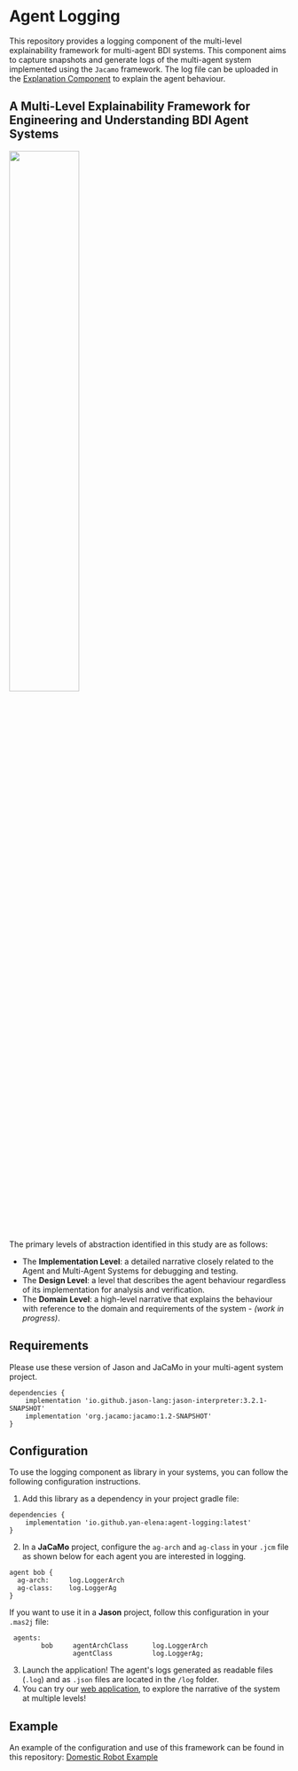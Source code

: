 # Agent Logging

This repository provides a logging component of the multi-level explainability framework for multi-agent BDI systems. This component aims to capture snapshots and generate logs of the multi-agent system implemented using the `Jacamo` framework. The log file can be uploaded in the [Explanation Component](https://yan-elena.github.io/agent-explanation/) to explain the agent behaviour.

## A Multi-Level Explainability Framework for Engineering and Understanding BDI Agent Systems

<img src="https://github.com/yan-elena/agent-logging/assets/78790594/054d9927-5c17-4694-9f7f-04e363161e1f" width=50%>

The primary levels of abstraction identified in this study are as follows:
- The **Implementation Level**: a detailed narrative closely related to the Agent and Multi-Agent Systems for debugging and testing.
- The **Design Level**: a level that describes the agent behaviour regardless of its implementation for analysis and verification.
- The **Domain Level**: a high-level narrative that explains the behaviour with reference to the domain and requirements of the system - *(work in progress)*.

## Requirements

Please use these version of Jason and JaCaMo in your multi-agent system project.

```
dependencies {
    implementation 'io.github.jason-lang:jason-interpreter:3.2.1-SNAPSHOT'
    implementation 'org.jacamo:jacamo:1.2-SNAPSHOT'
}
```

## Configuration

To use the logging component as library in your systems, you can follow the following configuration instructions.

1. Add this library as a dependency in your project gradle file:
```
dependencies {
    implementation 'io.github.yan-elena:agent-logging:latest'
}
```

2. In a **JaCaMo** project, configure the `ag-arch` and `ag-class` in your `.jcm` file as shown below for each agent you are interested in logging.
```
agent bob { 
  ag-arch:     log.LoggerArch
  ag-class:    log.LoggerAg
}
```

  If you want to use it in a **Jason** project, follow this configuration in your `.mas2j` file:
```
 agents:
        bob     agentArchClass      log.LoggerArch
                agentClass          log.LoggerAg;
```

3. Launch the application! The agent's logs generated as readable files (`.log`) and as `.json` files are located in the `/log` folder.
4. You can try our [web application](https://yan-elena.github.io/agent-explanation/), to explore the narrative of the system at multiple levels! 

## Example

An example of the configuration and use of this framework can be found in this repository: [Domestic Robot Example](https://github.com/yan-elena/domestic-robot-example)
